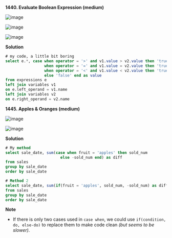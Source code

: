 **1440. Evaluate Boolean Expression (medium)**

![image](https://user-images.githubusercontent.com/51500878/141020518-f4519e71-a49b-4d46-8773-ed10049d8496.png)

![image](https://user-images.githubusercontent.com/51500878/141020545-22a73ebd-9843-49c6-84d6-2db241a201be.png)

![image](https://user-images.githubusercontent.com/51500878/141020572-84a48b9e-fa3b-4621-888b-98f0d20d5378.png)

**Solution**

```sql
# my code, a little bit boring
select e.*, case when operator = '>' and v1.value > v2.value then 'true'
                 when operator = '=' and v1.value = v2.value then 'true'
                 when operator = '<' and v1.value < v2.value then 'true'
                 else 'false' end as value
from expressions e
left join variables v1 
on e.left_operand = v1.name
left join variables v2
on e.right_operand = v2.name
```



**1445. Apples & Oranges (medium)**

![image](https://user-images.githubusercontent.com/51500878/141020960-3df24965-8879-404f-bc7a-bbb3d9aa39e4.png)

![image](https://user-images.githubusercontent.com/51500878/141020985-ad4e77db-6676-4c08-b856-d930f720d927.png)


**Solution**

```sql
# My method
select sale_date, sum(case when fruit = 'apples' then sold_num
                        else -sold_num end) as diff 
from sales
group by sale_date
order by sale_date
```

```sql
# Method 2
select sale_date, sum(if(fruit = 'apples', sold_num, -sold_num) as diff 
from sales
group by sale_date
order by sale_date
```

**Note**

- If there is only two cases used in `case when`, we could use `if(condition, do, else-do)` to replace them to make code clean _(but seems to be slower)_.









